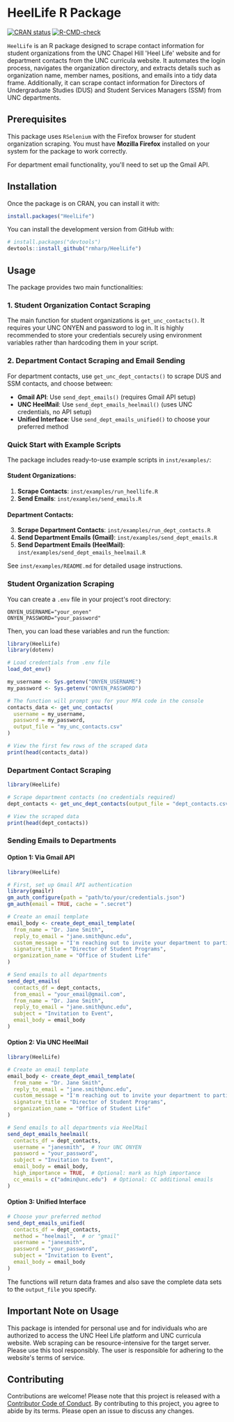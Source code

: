 # HeelLife R Package

<!-- badges: start -->
[![CRAN status](https://www.r-pkg.org/badges/version/HeelLife)](https://CRAN.R-project.org/package=HeelLife)
[![R-CMD-check](https://github.com/rmharp/HeelLife/actions/workflows/R-CMD-check.yaml/badge.svg)](https://github.com/rmharp/HeelLife/actions/workflows/R-CMD-check.yaml)
<!-- badges: end -->

`HeelLife` is an R package designed to scrape contact information for student organizations from the UNC Chapel Hill 'Heel Life' website and for department contacts from the UNC curricula website. It automates the login process, navigates the organization directory, and extracts details such as organization name, member names, positions, and emails into a tidy data frame. Additionally, it can scrape contact information for Directors of Undergraduate Studies (DUS) and Student Services Managers (SSM) from UNC departments.

## Prerequisites

This package uses `RSelenium` with the Firefox browser for student organization scraping. You must have **Mozilla Firefox** installed on your system for the package to work correctly.

For department email functionality, you'll need to set up the Gmail API.

## Installation

Once the package is on CRAN, you can install it with:

```r
install.packages("HeelLife")
```

You can install the development version from GitHub with:

```r
# install.packages("devtools")
devtools::install_github("rmharp/HeelLife")
```

## Usage

The package provides two main functionalities:

### 1. Student Organization Contact Scraping

The main function for student organizations is `get_unc_contacts()`. It requires your UNC ONYEN and password to log in. It is highly recommended to store your credentials securely using environment variables rather than hardcoding them in your script.

### 2. Department Contact Scraping and Email Sending

For department contacts, use `get_unc_dept_contacts()` to scrape DUS and SSM contacts, and choose between:
- **Gmail API**: Use `send_dept_emails()` (requires Gmail API setup)
- **UNC HeelMail**: Use `send_dept_emails_heelmail()` (uses UNC credentials, no API setup)
- **Unified Interface**: Use `send_dept_emails_unified()` to choose your preferred method

### Quick Start with Example Scripts

The package includes ready-to-use example scripts in `inst/examples/`:

#### Student Organizations:
1. **Scrape Contacts**: `inst/examples/run_heellife.R`
2. **Send Emails**: `inst/examples/send_emails.R`

#### Department Contacts:
3. **Scrape Department Contacts**: `inst/examples/run_dept_contacts.R`
4. **Send Department Emails (Gmail)**: `inst/examples/send_dept_emails.R`
5. **Send Department Emails (HeelMail)**: `inst/examples/send_dept_emails_heelmail.R`

See `inst/examples/README.md` for detailed usage instructions.

### Student Organization Scraping

You can create a `.env` file in your project's root directory:

```
ONYEN_USERNAME="your_onyen"
ONYEN_PASSWORD="your_password"
```

Then, you can load these variables and run the function:

```r
library(HeelLife)
library(dotenv)

# Load credentials from .env file
load_dot_env()

my_username <- Sys.getenv("ONYEN_USERNAME")
my_password <- Sys.getenv("ONYEN_PASSWORD")

# The function will prompt you for your MFA code in the console
contacts_data <- get_unc_contacts(
  username = my_username,
  password = my_password,
  output_file = "my_unc_contacts.csv"
)

# View the first few rows of the scraped data
print(head(contacts_data))
```

### Department Contact Scraping

```r
library(HeelLife)

# Scrape department contacts (no credentials required)
dept_contacts <- get_unc_dept_contacts(output_file = "dept_contacts.csv")

# View the scraped data
print(head(dept_contacts))
```

### Sending Emails to Departments

#### Option 1: Via Gmail API
```r
library(HeelLife)

# First, set up Gmail API authentication
library(gmailr)
gm_auth_configure(path = "path/to/your/credentials.json")
gm_auth(email = TRUE, cache = ".secret")

# Create an email template
email_body <- create_dept_email_template(
  from_name = "Dr. Jane Smith",
  reply_to_email = "jane.smith@unc.edu",
  custom_message = "I'm reaching out to invite your department to participate in our upcoming event.",
  signature_title = "Director of Student Programs",
  organization_name = "Office of Student Life"
)

# Send emails to all departments
send_dept_emails(
  contacts_df = dept_contacts,
  from_email = "your_email@gmail.com",
  from_name = "Dr. Jane Smith",
  reply_to_email = "jane.smith@unc.edu",
  subject = "Invitation to Event",
  email_body = email_body
)
```

#### Option 2: Via UNC HeelMail
```r
library(HeelLife)

# Create an email template
email_body <- create_dept_email_template(
  from_name = "Dr. Jane Smith",
  reply_to_email = "jane.smith@unc.edu",
  custom_message = "I'm reaching out to invite your department to participate in our upcoming event.",
  signature_title = "Director of Student Programs",
  organization_name = "Office of Student Life"
)

# Send emails to all departments via HeelMail
send_dept_emails_heelmail(
  contacts_df = dept_contacts,
  username = "janesmith",  # Your UNC ONYEN
  password = "your_password",
  subject = "Invitation to Event",
  email_body = email_body,
  high_importance = TRUE,  # Optional: mark as high importance
  cc_emails = c("admin@unc.edu")  # Optional: CC additional emails
)
```

#### Option 3: Unified Interface
```r
# Choose your preferred method
send_dept_emails_unified(
  contacts_df = dept_contacts,
  method = "heelmail",  # or "gmail"
  username = "janesmith",
  password = "your_password",
  subject = "Invitation to Event",
  email_body = email_body
)
```

The functions will return data frames and also save the complete data sets to the `output_file` you specify.

## Important Note on Usage

This package is intended for personal use and for individuals who are authorized to access the UNC Heel Life platform and UNC curricula website. Web scraping can be resource-intensive for the target server. Please use this tool responsibly. The user is responsible for adhering to the website's terms of service.

## Contributing

Contributions are welcome! Please note that this project is released with a [Contributor Code of Conduct](https://www.contributor-covenant.org/version/2/1/code_of_conduct/code_of_conduct.md). By contributing to this project, you agree to abide by its terms. Please open an issue to discuss any changes.
